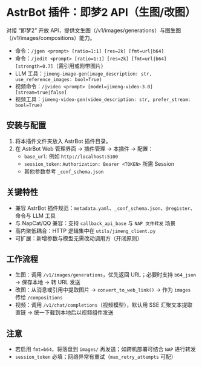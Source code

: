 # AstrBot 插件：即梦2 API（生图/改图）

对接 “即梦2” 开放 API，提供文生图（/v1/images/generations）与图生图（/v1/images/compositions）能力。

- 命令：`/jgen <prompt> [ratio=1:1] [res=2k] [fmt=url|b64]`
- 命令：`/jedit <prompt> [ratio=1:1] [res=2k] [fmt=url|b64] [strength=0.7]`（需引用或附带图片）
- LLM 工具：`jimeng-image-gen(image_description: str, use_reference_images: bool=True)`
- 视频命令：`/jvideo <prompt> [model=jimeng-video-3.0] [stream=true|false]`
- 视频工具：`jimeng-video-gen(video_description: str, prefer_stream: bool=True)`

## 安装与配置

1. 将本插件文件夹放入 AstrBot 插件目录。
2. 在 AstrBot Web 管理界面 → 插件管理 → 本插件 → 配置：
   - `base_url`: 例如 `http://localhost:5100`
   - `session_token`: `Authorization: Bearer <TOKEN>` 所需 Session
   - 其他参数参考 `_conf_schema.json`

## 关键特性

- 兼容 AstrBot 插件规范：`metadata.yaml`、`_conf_schema.json`、`@register`、命令与 LLM 工具
- 与 NapCat/QQ 兼容：支持 `callback_api_base` 与 `NAP 文件转发` 场景
- 高内聚低耦合：HTTP 逻辑集中在 `utils/jimeng_client.py`
- 可扩展：新增参数与模型无需改动调用方（开闭原则）

## 工作流程

- 生图：调用 `/v1/images/generations`，优先返回 URL；必要时支持 `b64_json` → 保存本地 → 转 URL 发送
- 改图：从消息或引用中提取图片 → `convert_to_web_link()` → 作为 `images` 传给 `/compositions`
- 视频：调用 `/v1/chat/completions`（视频模型），默认用 SSE 汇聚文本提取直链 → 统一下载到本地后以视频组件发送

## 注意

- 若启用 `fmt=b64`，将落盘到 `images/` 再发送；如跨机部署可结合 `NAP` 进行转发
- `session_token` 必填；网络异常有重试（`max_retry_attempts` 可配）
